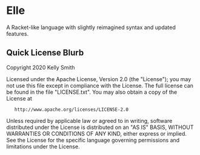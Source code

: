 # Elle

A Racket-like language with slightly reimagined syntax and updated features.


## Quick License Blurb

Copyright 2020 Kelly Smith

   Licensed under the Apache License, Version 2.0 (the "License");
   you may not use this file except in compliance with the License.
   The full license can be found in the file "LICENSE.txt".
   You may also obtain a copy of the License at

       http://www.apache.org/licenses/LICENSE-2.0

   Unless required by applicable law or agreed to in writing, software
   distributed under the License is distributed on an "AS IS" BASIS,
   WITHOUT WARRANTIES OR CONDITIONS OF ANY KIND, either express or implied.
   See the License for the specific language governing permissions and
   limitations under the License.
